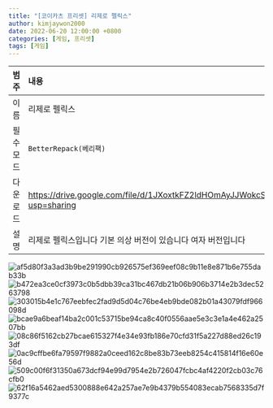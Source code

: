 ```yaml
---
title: "[코이카츠 프리셋] 리제로 펠릭스"
author: kimjaywon2000
date: 2022-06-20 12:00:00 +0800
categories: [게임, 프리셋]
tags: [게임]
---
```


| 범주             | 내용            |
|:----------------|:---------------|
| 이름             | 리제로 펠릭스  |
| 필수 모드         | `BetterRepack(베리팩)`       |
| 다운로드          | <https://drive.google.com/file/d/1JXoxtkFZ2ldHOmAyJJWokcSaN9W7RDZf/view?usp=sharing> |
| 설명             | 리제로 펠릭스입니다 기본 의상 버전이 있습니다 여자 버전입니다 |

![af5d80f3a3ad3b9be291990cb926575ef369eef08c9b11e8e871b6e755dab33b](https://user-images.githubusercontent.com/76558033/174845115-ae49f6d9-b089-4b16-b2e4-57a4c348a18a.jpg)
![b472ea3ce0cf3973c0b5dbb39ca31bc467db21b06b906b3714e2b3dec5263798](https://user-images.githubusercontent.com/76558033/174845121-5a6f4a41-3c51-4f69-a4cd-d8d94c16ed04.png)
![303015b4e1c767eebfec2fad9d5d04c76be4eb9bde082b01a43079fdf966098d](https://user-images.githubusercontent.com/76558033/174845126-4cc4bce7-05d2-4d4b-878f-fc79b03666ad.png)
![bcae9a6beaf14ba2c001c53715be94ca8c40f0556aae5e3c3e1a4e462a2507bb](https://user-images.githubusercontent.com/76558033/174845130-ddb3aad2-d884-4752-bad5-8e762bc606fa.png)
![08c86f5162cb27bcae615327f4e34e93fb186e70cfd31f5a227d88ed26c193df](https://user-images.githubusercontent.com/76558033/174845136-1f5bfcbb-529c-47f4-a51a-7836164033aa.png)
![0ac9cffbe6fa79597f9882a0ceed162c8be83b73eeb8254c415814f16e60e56d](https://user-images.githubusercontent.com/76558033/174845141-45fd3fae-31bd-4efc-a256-142701d9f8d7.png)
![509c00f6f31350a673dcf94e99d7954e2b726047fcbc4af4220f2cb03c76cfb0](https://user-images.githubusercontent.com/76558033/174845144-1800a5a4-6657-405d-8056-12be9ab7610c.png)
![62f16a5462aed5300888e642a257ae7e9b4379b554083ecab7568335d7f9377c](https://user-images.githubusercontent.com/76558033/174845147-2de0d2ef-5e12-4a16-a3ca-e11eefaf0bd1.png)
